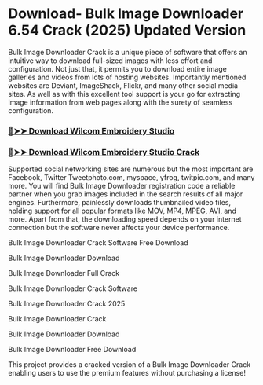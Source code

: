 # Download- Bulk Image Downloader 6.54 Crack (2025) Updated Version

Bulk Image Downloader Crack is a unique piece of software that offers an intuitive way to download full-sized images with less effort and configuration. Not just that, it permits you to download entire image galleries and videos from lots of hosting websites. Importantly mentioned websites are Deviant, ImageShack, Flickr, and many other social media sites. As well as with this excellent tool support is your go for extracting image information from web pages along with the surety of seamless configuration.

### [🔴➤➤ Download Wilcom Embroidery Studio ](https://corlubar.com/dl/)

### [🔴➤➤ Download Wilcom Embroidery Studio Crack](https://corlubar.com/dl/)

Supported social networking sites are numerous but the most important are Facebook, Twitter Tweetphoto.com, myspace, yfrog, twitpic.com, and many more. You will find Bulk Image Downloader registration code a reliable partner when you grab images included in the search results of all major engines. Furthermore, painlessly downloads thumbnailed video files, holding support for all popular formats like MOV, MP4, MPEG, AVI, and more. Apart from that, the downloading speed depends on your internet connection but the software never affects your device performance. 

Bulk Image Downloader Crack Software Free Download

Bulk Image Downloader Download

Bulk Image Downloader Full Crack

Bulk Image Downloader Crack Software

Bulk Image Downloader Crack 2025

Bulk Image Downloader Crack

Bulk Image Downloader Download

Bulk Image Downloader Free Download

This project provides a cracked version of a Bulk Image Downloader Crack enabling users to use the premium features without purchasing a license!
